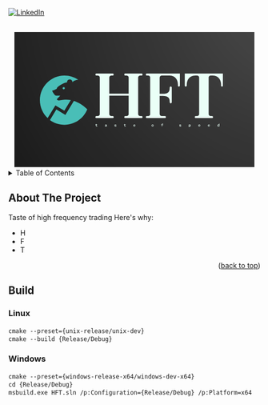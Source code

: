 <a name="readme-top"></a>

[![LinkedIn][linkedin-shield]][linkedin-url]

[linkedin-shield]: https://img.shields.io/badge/-LinkedIn-black.svg?style=for-the-badge&logo=linkedin&colorB=555
[linkedin-url]: https://linkedin.com/in/sadehghan

<!-- PROJECT LOGO -->
<br />
<div align="center">
  <a href="https://github.com/enum-class/TasteOfHFT">
    <img src="logo/log.png" alt="HFT" width="480" height="270">
  </a>
</div>

<!-- TABLE OF CONTENTS -->
<details>
  <summary>Table of Contents</summary>
  <ol>
    <li>
      <a href="#about-the-project">About The Project</a>
    </li>
    <li>
      <a href="#getting-started">Getting Started</a>
      <ul>
        <li><a href="#prerequisites">Prerequisites</a></li>
        <li><a href="#installation">Installation</a></li>
      </ul>
    </li>
    <li><a href="#usage">Usage</a></li>
    <li><a href="#roadmap">Roadmap</a></li>
    <li><a href="#contributing">Contributing</a></li>
    <li><a href="#license">License</a></li>
    <li><a href="#contact">Contact</a></li>
    <li><a href="#acknowledgments">Acknowledgments</a></li>
  </ol>
</details>

<!-- ABOUT THE PROJECT -->
## About The Project

Taste of high frequency trading
Here's why:
* H
* F
* T

<p align="right">(<a href="#readme-top">back to top</a>)</p>

## Build
### Linux
```
cmake --preset={unix-release/unix-dev}
cmake --build {Release/Debug}
```
### Windows
```
cmake --preset={windows-release-x64/windows-dev-x64}
cd {Release/Debug}
msbuild.exe HFT.sln /p:Configuration={Release/Debug} /p:Platform=x64
```
